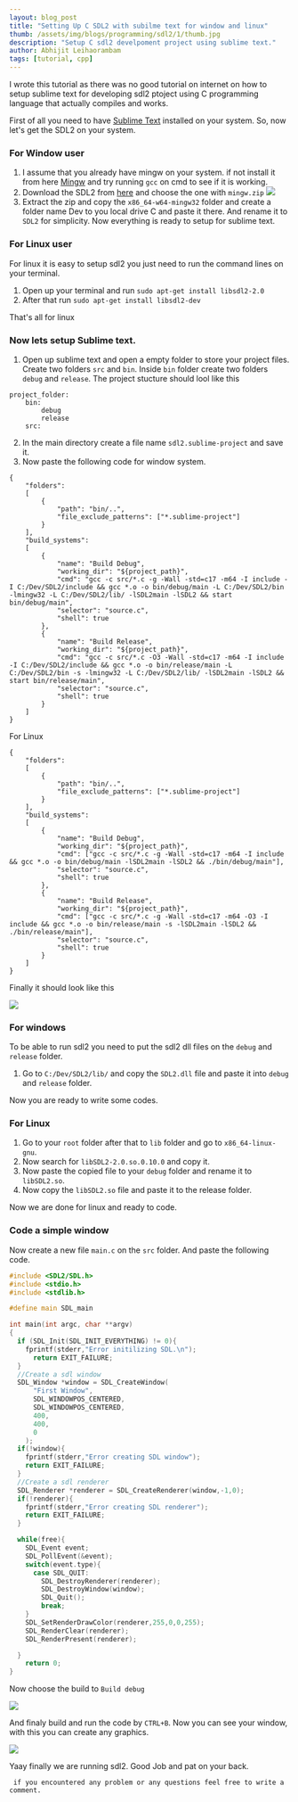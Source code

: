 ```yaml
---
layout: blog_post
title: "Setting Up C SDL2 with subilme text for window and linux"
thumb: /assets/img/blogs/programming/sdl2/1/thumb.jpg
description: "Setup C sdl2 develpoment project using sublime text."
author: Abhijit Leihaorambam
tags: [tutorial, cpp]
---
```


<p>
I wrote this tutorial as there was no good tutorial on internet on how to setup
sublime text for developing sdl2 ptoject using C programming language that actually compiles and works.
</p>

First of all you need to have [Sublime Text](https://www.sublimetext.com/3) installed on your system.
So, now let's get the SDL2 on your system.
### For Window user
1. I assume that you already have mingw on your system. if not install it from here [Mingw](https://sourceforge.net/projects/mingw/files/latest/download) and try running ```gcc``` on cmd to see if it is working.
2. Download the SDL2 from [here](https://github.com/libsdl-org/SDL/releases/tag/release-2.24.1) and choose the one with ```mingw.zip```
   <img src="/assets/img/blogs/programming/sdl2/1/1.jpg"/>
3. Extract the zip and copy the ```x86_64-w64-mingw32``` folder and create a folder name Dev to you local drive C and paste it there.
And rename it to ```SDL2``` for simplicity. Now everything is ready to setup for sublime text.

### For Linux user
For linux it is easy to setup sdl2 you just need to run the command lines on your terminal.

1. Open up your terminal and run `sudo apt-get install libsdl2-2.0`
2. After that run `sudo apt-get install libsdl2-dev`

That's all for linux

### Now lets setup Sublime text.
1. Open up sublime text and open a empty folder to store your project files. Create two folders `src` and `bin`. Inside `bin` folder
create two folders `debug` and `release`. The project stucture should lool like this
``` 
project_folder:
    bin:
        debug
        release
    src:
```
2. In the main directory create a file name `sdl2.sublime-project` and save it.
3. Now paste the following code for window system.
```
{
	"folders":
	[
		{
			"path": "bin/..",
			"file_exclude_patterns": ["*.sublime-project"]
		}
	],
	"build_systems":
	[
		{
			"name": "Build Debug",
			"working_dir": "${project_path}",
			"cmd": "gcc -c src/*.c -g -Wall -std=c17 -m64 -I include -I C:/Dev/SDL2/include && gcc *.o -o bin/debug/main -L C:/Dev/SDL2/bin  -lmingw32 -L C:/Dev/SDL2/lib/ -lSDL2main -lSDL2 && start bin/debug/main",
			"selector": "source.c",
			"shell": true		
		},
		{
			"name": "Build Release",
			"working_dir": "${project_path}",
			"cmd": "gcc -c src/*.c -O3 -Wall -std=c17 -m64 -I include -I C:/Dev/SDL2/include && gcc *.o -o bin/release/main -L C:/Dev/SDL2/bin -s -lmingw32 -L C:/Dev/SDL2/lib/ -lSDL2main -lSDL2 && start bin/release/main",
			"selector": "source.c",
			"shell": true
		}
	]
}
```

For Linux 

```
{
	"folders":
	[
		{
			"path": "bin/..",
			"file_exclude_patterns": ["*.sublime-project"]
		}
	],
	"build_systems":
	[
		{
			"name": "Build Debug",
			"working_dir": "${project_path}",
			"cmd": ["gcc -c src/*.c -g -Wall -std=c17 -m64 -I include && gcc *.o -o bin/debug/main -lSDL2main -lSDL2 && ./bin/debug/main"],
			"selector": "source.c",
			"shell": true		
		},
		{
			"name": "Build Release",
			"working_dir": "${project_path}",
			"cmd": ["gcc -c src/*.c -g -Wall -std=c17 -m64 -O3 -I include && gcc *.o -o bin/release/main -s -lSDL2main -lSDL2 && ./bin/release/main"],
			"selector": "source.c",
			"shell": true
		}
	]
}
```
Finally it should look like this

<img src="/assets/img/blogs/programming/sdl2/1/2.jpg"/>

### For windows 
To be able to run sdl2 you need to put the sdl2 dll files on the `debug` and `release` folder.

1. Go to `C:/Dev/SDL2/lib/` and copy the `SDL2.dll` file and paste it into `debug` and `release` folder.

Now you are ready to write some codes.

### For Linux
1. Go to your `root` folder after that to `lib` folder and go to `x86_64-linux-gnu`.
2. Now search for `libSDL2-2.0.so.0.10.0` and copy it.
3. Now paste the copied file to your `debug` folder and rename it to `libSDL2.so`.
4. Now copy the `libSDL2.so` file and paste it to the release folder.

Now we are done for linux and ready to code.

### Code a simple window
Now create a new file `main.c` on the `src` folder.
And paste the following code.
```cpp
#include <SDL2/SDL.h>
#include <stdio.h>
#include <stdlib.h>

#define main SDL_main

int main(int argc, char **argv)
{
  if (SDL_Init(SDL_INIT_EVERYTHING) != 0){
    fprintf(stderr,"Error initilizing SDL.\n");
      return EXIT_FAILURE;
  }
  //Create a sdl window
  SDL_Window *window = SDL_CreateWindow(
      "First Window",
      SDL_WINDOWPOS_CENTERED,
      SDL_WINDOWPOS_CENTERED,
      400,
      400,
      0
    );
  if(!window){
    fprintf(stderr,"Error creating SDL window");
    return EXIT_FAILURE;
  }
  //Create a sdl renderer
  SDL_Renderer *renderer = SDL_CreateRenderer(window,-1,0);
  if(!renderer){
    fprintf(stderr,"Error creating SDL renderer");
    return EXIT_FAILURE;
  }

  while(free){
    SDL_Event event;
    SDL_PollEvent(&event);
    switch(event.type){
      case SDL_QUIT:
        SDL_DestroyRenderer(renderer);
        SDL_DestroyWindow(window);
        SDL_Quit();
        break;
    }
    SDL_SetRenderDrawColor(renderer,255,0,0,255); 
    SDL_RenderClear(renderer);
    SDL_RenderPresent(renderer);

  }
	return 0;
}
```
Now choose the build to `Build debug`

<img src="/assets/img/blogs/programming/sdl2/1/3.jpg"/>

And finaly build and run the code by `CTRL+B`.
Now you can see your window, with this you can create any graphics.

<img src="/assets/img/blogs/programming/sdl2/1/4.jpg"/>

Yaay finally we are running sdl2. Good Job and pat on your back.

``` if you encountered any problem or any questions feel free to write a comment.```